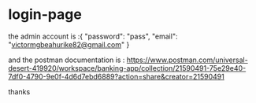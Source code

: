 # login-page

the admin account is :{
    "password": "pass",
    "email": "victormgbeahurike82@gmail.com"
}

and the postman documentation is : https://www.postman.com/universal-desert-419920/workspace/banking-app/collection/21590491-75e29e40-7df0-4790-9e0f-4d6d7ebd6889?action=share&creator=21590491

thanks
